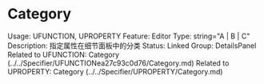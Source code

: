 # Category

Usage: UFUNCTION, UPROPERTY
Feature: Editor
Type: string="A | B | C"
Description: 指定属性在细节面板中的分类
Status: Linked
Group: DetailsPanel
Related to UFUNCTION: Category (../../Specifier/UFUNCTIONea27c93c0d76/Category.md)
Related to UPROPERTY: Category (../../Specifier/UPROPERTY/Category.md)